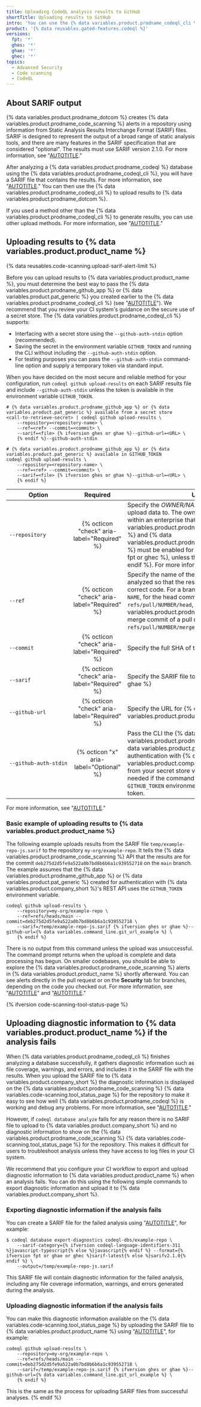 ```yaml
---
title: Uploading CodeQL analysis results to GitHub
shortTitle: Uploading results to GitHub
intro: 'You can use the {% data variables.product.prodname_codeql_cli %} to upload {% data variables.product.prodname_codeql %} analysis results to {% data variables.product.product_name %}.'
product: '{% data reusables.gated-features.codeql %}'
versions:
  fpt: '*'
  ghes: '*'
  ghae: '*'
  ghec: '*'
topics:
  - Advanced Security
  - Code scanning
  - CodeQL
---
```


## About SARIF output

{% data variables.product.prodname_dotcom %} creates {% data variables.product.prodname_code_scanning %} alerts in a repository using information from Static Analysis Results Interchange Format (SARIF) files. SARIF is designed to represent the output of a broad range of static analysis tools, and there are many features in the SARIF specification that are considered "optional". The results must use SARIF version 2.1.0. For more information, see "[AUTOTITLE](/code-security/code-scanning/integrating-with-code-scanning/sarif-support-for-code-scanning)."

After analyzing a {% data variables.product.prodname_codeql %} database using the {% data variables.product.prodname_codeql_cli %}, you will have a SARIF file that contains the results. For more information, see "[AUTOTITLE](/code-security/codeql-cli/getting-started-with-the-codeql-cli/analyzing-your-code-with-codeql-queries)." You can then use the {% data variables.product.prodname_codeql_cli %} to upload results to {% data variables.product.prodname_dotcom %}.

If you used a method other than the {% data variables.product.prodname_codeql_cli %} to generate results, you can use other upload methods. For more information, see "[AUTOTITLE](/code-security/code-scanning/integrating-with-code-scanning/uploading-a-sarif-file-to-github)."

## Uploading results to {% data variables.product.product_name %}

{% data reusables.code-scanning.upload-sarif-alert-limit %}

Before you can upload results to {% data variables.product.product_name %}, you must determine the best way to pass the {% data variables.product.prodname_github_app %} or {% data variables.product.pat_generic %} you created earlier to the {% data variables.product.prodname_codeql_cli %} (see "[AUTOTITLE](/code-security/code-scanning/using-codeql-code-scanning-with-your-existing-ci-system/installing-codeql-cli-in-your-ci-system#generating-a-token-for-authentication-with-github)"). We recommend that you review your CI system's guidance on the secure use of a secret store. The {% data variables.product.prodname_codeql_cli %} supports:

- Interfacing with a secret store using the `--github-auth-stdin` option (recommended).
- Saving the secret in the environment variable `GITHUB_TOKEN` and running the CLI without including the `--github-auth-stdin` option.
- For testing purposes you can pass the `--github-auth-stdin` command-line option and supply a temporary token via standard input.

When you have decided on the most secure and reliable method for your configuration, run `codeql github upload-results` on each SARIF results file and include `--github-auth-stdin` unless the token is available in the environment variable `GITHUB_TOKEN`.

```shell
# {% data variables.product.prodname_github_app %} or {% data variables.product.pat_generic %} available from a secret store
<call-to-retrieve-secret> | codeql github upload-results \
    --repository=<repository-name> \
    --ref=<ref> --commit=<commit> \
    --sarif=<file> {% ifversion ghes or ghae %}--github-url=<URL> \
    {% endif %}--github-auth-stdin

# {% data variables.product.prodname_github_app %} or {% data variables.product.pat_generic %} available in GITHUB_TOKEN
codeql github upload-results \
    --repository=<repository-name> \
    --ref=<ref> --commit=<commit> \
    --sarif=<file> {% ifversion ghes or ghae %}--github-url=<URL> \
    {% endif %}
```

| Option | Required | Usage |
|--------|:--------:|-----|
| <code><span style="white-space: nowrap;">--repository</span></code> | {% octicon "check" aria-label="Required" %} | Specify the _OWNER/NAME_ of the repository to upload data to. The owner must be an organization within an enterprise that has a license for {% data variables.product.prodname_GH_advanced_security %} and {% data variables.product.prodname_GH_advanced_security %} must be enabled for the repository{% ifversion fpt or ghec %}, unless the repository is public{% endif %}. For more information, see "[AUTOTITLE](/repositories/managing-your-repositorys-settings-and-features/enabling-features-for-your-repository/managing-security-and-analysis-settings-for-your-repository)."
| <code><span style="white-space: nowrap;">--ref</span></code> | {% octicon "check" aria-label="Required" %} | Specify the name of the `ref` you checked out and analyzed so that the results can be matched to the correct code. For a branch use: `refs/heads/BRANCH-NAME`, for the head commit of a pull request use `refs/pull/NUMBER/head`, or for the {% data variables.product.prodname_dotcom %}-generated merge commit of a pull request use `refs/pull/NUMBER/merge`.
| <code><span style="white-space: nowrap;">--commit</span></code> | {% octicon "check" aria-label="Required" %} | Specify the full SHA of the commit you analyzed.
| <code><span style="white-space: nowrap;">--sarif</span></code> | {% octicon "check" aria-label="Required" %} | Specify the SARIF file to load.{% ifversion ghes or ghae %}
| <code><span style="white-space: nowrap;">--github-url</span></code> | {% octicon "check" aria-label="Required" %} | Specify the URL for {% data variables.product.product_name %}.{% endif %}
| <code><span style="white-space: nowrap;">--github-auth-stdin</span></code> | {% octicon "x" aria-label="Optional" %}  | Pass the CLI the {% data variables.product.prodname_github_app %} or {% data variables.product.pat_generic %} created for authentication with {% data variables.product.company_short %}'s REST API from your secret store via standard input. This is not needed if the command has access to a `GITHUB_TOKEN` environment variable set with this token.

For more information, see "[AUTOTITLE](/code-security/codeql-cli/codeql-cli-manual/github-upload-results)."

### Basic example of uploading results to {% data variables.product.product_name %}

The following example uploads results from the SARIF file `temp/example-repo-js.sarif` to the repository `my-org/example-repo`. It tells the {% data variables.product.prodname_code_scanning %} API that the results are for the commit `deb275d2d5fe9a522a0b7bd8b6b6a1c939552718` on the `main` branch. The example assumes that the {% data variables.product.prodname_github_app %} or {% data variables.product.pat_generic %} created for authentication with {% data variables.product.company_short %}'s REST API uses the `GITHUB_TOKEN` environment variable.

```shell
codeql github upload-results \
    --repository=my-org/example-repo \
    --ref=refs/heads/main --commit=deb275d2d5fe9a522a0b7bd8b6b6a1c939552718 \
    --sarif=/temp/example-repo-js.sarif {% ifversion ghes or ghae %}--github-url={% data variables.command_line.git_url_example %} \
    {% endif %}
```

There is no output from this command unless the upload was unsuccessful. The command prompt returns when the upload is complete and data processing has begun. On smaller codebases, you should be able to explore the {% data variables.product.prodname_code_scanning %} alerts in {% data variables.product.product_name %} shortly afterward. You can see alerts directly in the pull request or on the **Security** tab for branches, depending on the code you checked out. For more information, see "[AUTOTITLE](/code-security/code-scanning/managing-code-scanning-alerts/triaging-code-scanning-alerts-in-pull-requests)" and "[AUTOTITLE](/code-security/code-scanning/managing-code-scanning-alerts/managing-code-scanning-alerts-for-your-repository)."

{% ifversion code-scanning-tool-status-page %}

## Uploading diagnostic information to {% data variables.product.product_name %} if the analysis fails

When {% data variables.product.prodname_codeql_cli %} finishes analyzing a database successfully, it gathers diagnostic information such as file coverage, warnings, and errors, and includes it in the SARIF file with the results. When you upload the SARIF file to {% data variables.product.company_short %} the diagnostic information is displayed on the {% data variables.product.prodname_code_scanning %} {% data variables.code-scanning.tool_status_page %} for the repository to make it easy to see how well {% data variables.product.prodname_codeql %} is working and debug any problems. For more information, see "[AUTOTITLE](/code-security/code-scanning/managing-your-code-scanning-configuration/about-the-tool-status-page)."

However, if `codeql database analyze` fails for any reason there is no SARIF file to upload to {% data variables.product.company_short %} and no diagnostic information to show on the {% data variables.product.prodname_code_scanning %} {% data variables.code-scanning.tool_status_page %} for the repository. This makes it difficult for users to troubleshoot analysis unless they have access to log files in your CI system.

We recommend that you configure your CI workflow to export and upload diagnostic information to {% data variables.product.product_name %} when an analysis fails. You can do this using the following simple commands to export diagnostic information and upload it to {% data variables.product.company_short %}.

### Exporting diagnostic information if the analysis fails

You can create a SARIF file for the failed analysis using "[AUTOTITLE](/code-security/codeql-cli/codeql-cli-manual/database-export-diagnostics)", for example:

```shell
$ codeql database export-diagnostics codeql-dbs/example-repo \
    --sarif-category={% ifversion codeql-language-identifiers-311 %}javascript-typescript{% else %}javascript{% endif %} --format={% ifversion fpt or ghae or ghec %}sarif-latest{% else %}sarifv2.1.0{% endif %} \
    --output=/temp/example-repo-js.sarif
```

This SARIF file will contain diagnostic information for the failed analysis, including any file coverage information, warnings, and errors generated during the analysis.

### Uploading diagnostic information if the analysis fails

You can make this diagnostic information available on the {% data variables.code-scanning.tool_status_page %} by uploading the SARIF file to {% data variables.product.product_name %} using "[AUTOTITLE](/code-security/codeql-cli/codeql-cli-manual/github-upload-results)", for example:

```shell
codeql github upload-results \
    --repository=my-org/example-repo \
    --ref=refs/heads/main --commit=deb275d2d5fe9a522a0b7bd8b6b6a1c939552718 \
    --sarif=/temp/example-repo-js.sarif {% ifversion ghes or ghae %}--github-url={% data variables.command_line.git_url_example %} \
    {% endif %}
```

This is the same as the process for uploading SARIF files from successful analyses.
{% endif %}
